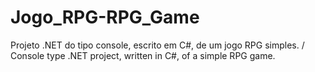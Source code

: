 # Jogo_RPG-RPG_Game
Projeto .NET do tipo console, escrito em C#, de um jogo RPG simples. / Console type .NET project, written in C#, of a simple RPG game.
